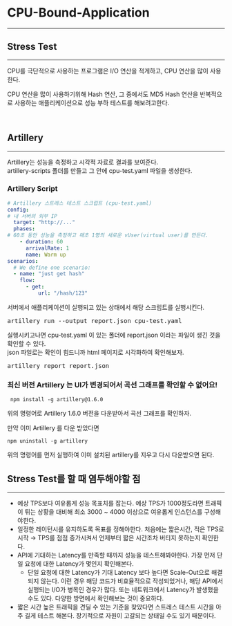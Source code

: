# CPU-Bound-Application

-----------------------------------------

## Stress Test

-----------------------------------------
CPU를 극단적으로 사용하는 프로그램은 I/O 연산을 적게하고, CPU 연산을 많이 사용한다.

CPU 연산을 많이 사용하기위해 Hash 연산, 그 중에서도 MD5 Hash 연산을 반복적으로 사용하는 애플리케이션으로 성능 부하 테스트를 해보려고한다.
<pre> </pre>

## Artillery 

----------------------------------------------
Artillery는 성능을 측정하고 시각적 자료로 결과를 보여준다.  
artillery-scripts 폴더를 만들고 그 안에 cpu-test.yaml 파일을 생성한다.

### Artillery Script
```yaml
# Artillery 스트레스 테스트 스크립트 (cpu-test.yaml)
config:
# 내 서버의 외부 IP
  target: "http://..."
  phases:
# 60초 동안 성능을 측정하고 매초 1명의 새로운 vUser(virtual user)를 만든다.
    - duration: 60
      arrivalRate: 1
      name: Warm up
scenarios:
  # We define one scenario:
  - name: "just get hash"
    flow:
      - get:
          url: "/hash/123"
```
서버에서 애플리케이션이 실행되고 있는 상태에서 해당 스크립트를 실행시킨다.

<pre>
artillery run --output report.json cpu-test.yaml
</pre>

실행시키고나면 cpu-test.yaml 이 있는 폴더에 report.json 이라는 파일이 생긴 것을 확인할 수 있다.  
json 파일로는 확인이 힘드니까 html 페이지로 시각화하여 확인해보자.
<pre>
artillery report report.json
</pre>

### 최신 버전 Artillery 는 UI가 변경되어서 곡선 그래프를 확인할 수 없어요!

```
 npm install -g artillery@1.6.0 
```
위의 명령어로 Artillery 1.6.0 버전을 다운받아서 곡선 그래프를 확인하자.

만약 이미 Artillery 를 다운 받았다면
```
npm uninstall -g artillery
```
위의 명령어를 먼저 실행하여 이미 설치된 artillery를 지우고 다시 다운받으면 된다.

## Stress Test를 할 때 염두해야할 점

---------------------------------------------

- 예상 TPS보다 여유롭게 성능 목표치를 잡는다. 예상 TPS가 1000정도라면 트래픽이 튀는 상황을 대비해 최소 3000 ~ 4000 이상으로 여유롭게 인스턴스를 구성해야한다.
- 일정한 레이턴시를 유지하도록 목표를 정해야한다. 처음에는 짧은시간, 적은 TPS로 시작 → TPS를 점점 증가시켜서 언제부터 짧은 시간조차 버티지 못하는지 확인한다.
- API에 기대하는 Latency를 만족할 때까지 성능을 테스트해봐야한다. 가장 먼저 단일 요청에 대한 Latency가 몇인지 확인해본다.
    - 단일 요청에 대한 Latency가 기대 Latency 보다 높다면 Scale-Out으로 해결되지 않는다. 이런 경우 해당 코드가 비효율적으로 작성되었거나, 해당 API에서 실행되는 I/O가 병목인 경우가 많다. 또는 네트워크에서 Latency가 발생했을 수도 있다. 다양한 방면에서 확인해보는 것이 중요하다.
- 짧은 시간 높은 트래픽을 견딜 수 있는 기준을 찾았다면 스트레스 테스트 시간을 아주 길게 테스트 해본다. 장기적으로 자원이 고갈되는 상태일 수도 있기 때문이다.